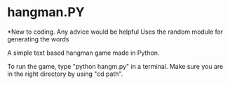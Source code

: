 # hangman.PY
*New to coding. Any advice would be helpful
Uses the random module for generating the words

A simple text based hangman game made in Python. 

To run the game, type "python hangm.py" in a terminal. 
Make sure you are in the right directory by using "cd path".
